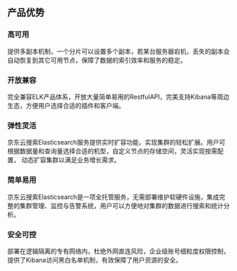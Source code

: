 ## 产品优势
### 高可用
提供多副本机制，一个分片可以设置多个副本，若某台服务器宕机，丢失的副本会自动恢复到其它可用节点，保障了数据的索引效率和服务的稳定。
### 开放兼容
完全兼容ELK产品体系，开放大量简单易用的RestfulAPI，完美支持Kibana等周边生态，方便用户选择合适的插件和客户端。
### 弹性灵活
京东云搜索Elasticsearch服务提供实时扩容功能，实现集群的轻松扩展。用户可根据数据量和查询量选择合适的机型，自定义节点的存储空间，灵活实现按需配置，
动态扩容集群以满足业务增长需求。
### 简单易用
京东云搜索Elasticsearch是一项全托管服务，无需部署维护软硬件设施，集成完整的集群管理、监控与告警系统，用户可以方便地对集群的数据进行搜索和统计分析。
### 安全可控
部署在逻辑隔离的专有网络内，杜绝外网直连风险，企业级账号细粒度权限控制，提供了Kibana访问黑白名单机制，有效保障了用户资源的安全。
